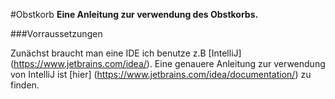 #Obstkorb
__Eine Anleitung zur verwendung des Obstkorbs.__


###Vorraussetzungen

Zunächst braucht man eine IDE ich benutze z.B [IntelliJ] (https://www.jetbrains.com/idea/).
Eine genauere Anleitung zur verwendung von IntelliJ ist [hier] (https://www.jetbrains.com/idea/documentation/) zu finden.


